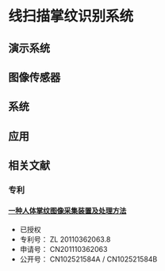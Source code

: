 线扫描掌纹识别系统
======================



演示系统
-------



图像传感器
------



系统
------




应用
------------



相关文献
------------

### 专利

#### [一种人体掌纹图像采集装置及处理方法](/docs/CN102521584B.pdf)

+ 已授权
+ 专利号： ZL 20110362063.8
+ 申请号： CN201110362063
+ 公开号： CN102521584A / CN102521584B
